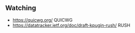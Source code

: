 ## Watching

- https://quicwg.org/ QUICWG
- https://datatracker.ietf.org/doc/draft-kpugin-rush/ RUSH
